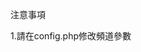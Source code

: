 
注意事項

1.請在config.php修改頻道參數
<?php
//設定值
define("CLIENT_ID", '1655278629');
define("CLIENT_SECRET", '77fe4167d99983a57ed32a53d27bf24c');
define("REDIRECT_URI", 'http://localhost/line_login/callback.php');//登入後返回位置
define("SCOPE", 'openid%20profile%20email');//授權範圍以%20分隔 可以有3項openid，profile，email


2.資料庫名稱及欄位在_inc下LineProfiles.php的public function addUserInfo 修改

3.PHP版本要7.0以上

4.以上資料引用https://github.com/suffixbig/line_login
此為私人學習紀錄 請參考原作者
